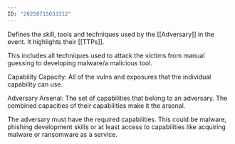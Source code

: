 ```yaml
---
ID: "20250715033312"
---
```

Defines the skill, tools and techniques used by the [[Adversary]] in the event. It highlights their [[TTPs]].

This includes all techniques used to attack the victims from manual guessing to developing malware/a malicious tool.

Capability Capacity:
All of the vulns and exposures that the individual capability can use.

Adversary Arsenal:
The set of capabilities that belong to an adversary. The combined capacities of their capabilities make it the arsenal.

The adversary must have the required capabilities. This could be malware, phishing development skills or at least access to capabilities like acquiring malware or ransomware as a service.